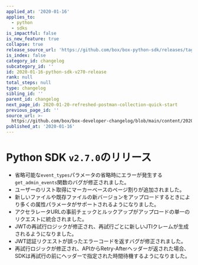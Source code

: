 ```yaml
---
applied_at: '2020-01-16'
applies_to:
  - python
  - sdks
is_impactful: false
is_new_feature: true
collapse: true
release_source_url: 'https://github.com/box/box-python-sdk/releases/tag/v2.7.0'
is_index: false
category_id: changelog
subcategory_id: ''
id: 2020-01-16-python-sdk-v270-release
rank: null
total_steps: null
type: changelog
sibling_id: ''
parent_id: changelog
next_page_id: 2020-01-20-refreshed-postman-collection-quick-start
previous_page_id: ''
source_url: >-
  https://github.com/box/box-developer-changelog/blob/main/content/2020/01-16-python-sdk-v270-release.md
published_at: '2020-01-16'
---
```

# Python SDK `v2.7.0`のリリース

* 省略可能な`event_types`パラメータの省略時にエラーが発生する`get_admin_events`関数のバグが修正されました。
* ユーザーのリスト取得にマーカーベースのページ割りが追加されました。
* 新しいファイルや既存ファイルの新バージョンをアップロードするときにより多くの属性パラメータがサポートされるようになりました。
* アクセラレータURLの事前チェックとルックアップがアップロードの単一のリクエストに統合されました。
* JWTの再試行ロジックが修正され、再試行ごとに新しいJTIクレームが生成されるようになりました。
* JWT認証リクエストが誤ったエラーコードを返すバグが修正されました。
* 再試行ロジックが修正され、APIからRetry-Afterヘッダーが返された場合、SDKは再試行の前にヘッダーで指定された時間待機するようになりました。
